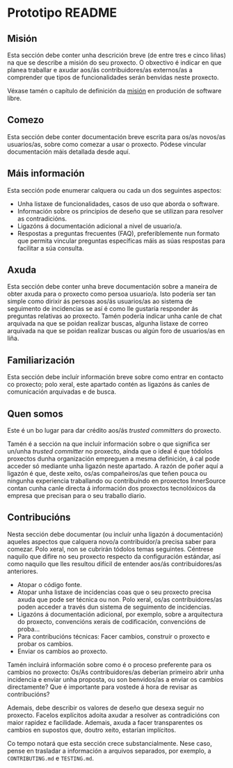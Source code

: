 # Prototipo README

## Misión

Esta sección debe conter unha descrición breve (de entre tres e cinco liñas) na que se describe a misión do seu proxecto. O obxectivo é indicar en que planea traballar e axudar aos/ás contribuidores/as externos/as a comprender que tipos de funcionalidades serán benvidas neste proxecto.

Véxase tamén o capítulo de definición da [misión](https://producingoss.com/en/producingoss.html#mission-statement) en produción de software libre.

## Comezo

Esta sección debe conter documentación breve escrita para os/as novos/as usuarios/as, sobre como comezar a usar o proxecto. Pódese vincular documentación máis detallada desde aquí.

## Máis información

Esta sección pode enumerar calquera ou cada un dos seguintes aspectos:

- Unha listaxe de funcionalidades, casos de uso que aborda o software.
- Información sobre os principios de deseño que se utilizan para resolver as contradicións.
- Ligazóns á documentación adicional a nivel de usuario/a.
- Respostas a preguntas frecuentes (FAQ), preferiblemente nun formato que permita vincular preguntas específicas máis as súas respostas para facilitar a súa consulta.

## Axuda

Esta sección debe conter unha breve documentación sobre a maneira de obter axuda para o proxecto como persoa usuario/a. Isto podería ser tan simple como dirixir ás persoas aos/ás usuarios/as ao sistema de seguimento de incidencias se así é como lle gustaría responder ás preguntas relativas ao proxecto. Tamén podería indicar unha canle de chat arquivada na que se poidan realizar buscas, algunha listaxe de correo arquivada na que se poidan realizar buscas ou algún foro de usuarios/as en liña.

## Familiarización

Esta sección debe incluír información breve sobre como entrar en contacto co proxecto; polo xeral, este apartado contén as ligazóns ás canles de comunicación arquivadas e de busca.

## Quen somos

Este é un bo lugar para dar crédito aos/ás *trusted committers* do proxecto.

Tamén é a sección na que incluír información sobre o que significa ser un/unha *trusted committer* no proxecto, aínda que o ideal é que tódolos proxectos dunha organización empreguen a mesma definición, á cal pode acceder só mediante unha ligazón neste apartado. A razón de poñer aquí a ligazón é que, deste xeito, os/as compañeiros/as que teñen pouca ou ningunha experiencia traballando ou contribuíndo en proxectos InnerSource contan cunha canle directa á información dos proxectos tecnolóxicos da empresa que precisan para o seu traballo diario.

## Contribucións

Nesta sección debe documentar (ou incluír unha ligazón á documentación) aqueles aspectos que calquera novo/a contribuidor/a precisa saber para comezar. Polo xeral, non se cubrirán tódolos temas seguintes. Céntrese naquilo que difire no seu proxecto respecto da configuración estándar, así como naquilo que lles resultou difícil de entender aos/ás contribuidores/as anteriores.

- Atopar o código fonte.
- Atopar unha listaxe de incidencias coas que o seu proxecto precisa axuda que pode ser técnica ou non. Polo xeral, os/as contribuidores/as poden acceder a través dun sistema de seguimento de incidencias.
- Ligazóns á documentación adicional, por exemplo, sobre a arquitectura do proxecto, convencións xerais de codificación, convencións de proba...
- Para contribucións técnicas: Facer cambios, construír o proxecto e probar os cambios.
- Enviar os cambios ao proxecto.

Tamén incluirá información sobre como é o proceso preferente para os cambios no proxecto: Os/As contribuidores/as deberían primeiro abrir unha incidencia e enviar unha proposta, ou son benvidos/as a enviar os cambios directamente? Que é importante para vostede á hora de revisar as contribucións?

Ademais, debe describir os valores de deseño que desexa seguir no proxecto. Facelos explícitos adoita axudar a resolver as contradicións con maior rapidez e facilidade. Ademais, axuda a facer transparentes os cambios en supostos que, doutro xeito, estarían implícitos.

Co tempo notará que esta sección crece substancialmente. Nese caso, pense en trasladar a información a arquivos separados, por exemplo, a `CONTRIBUTING.md` e `TESTING.md`.
